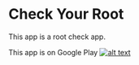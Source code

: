 # Check Your Root
This app is a root check app.

This app is on Google Play
[![alt text](http://www.little-labs.com/images/google-play-badge.png)](https://play.google.com/store/apps/details?id=com.checkyourroot)